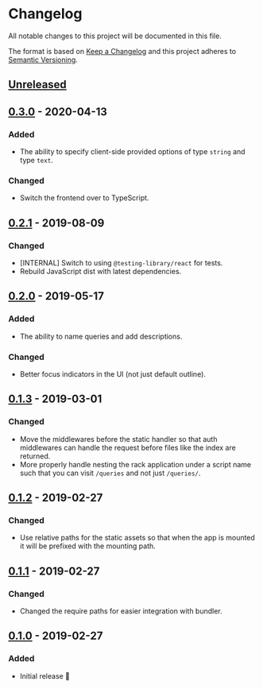 # Changelog

All notable changes to this project will be documented in this file.

The format is based on [Keep a Changelog](http://keepachangelog.com/en/1.0.0/) and this project adheres to [Semantic Versioning](http://semver.org/spec/v2.0.0.html).

## [Unreleased]

## [0.3.0] - 2020-04-13

### Added

- The ability to specify client-side provided options of type `string` and type `text`.

### Changed

- Switch the frontend over to TypeScript.

## [0.2.1] - 2019-08-09

### Changed

- [INTERNAL] Switch to using `@testing-library/react` for tests.
- Rebuild JavaScript dist with latest dependencies.

## [0.2.0] - 2019-05-17

### Added

- The ability to name queries and add descriptions.

### Changed

- Better focus indicators in the UI (not just default outline).

## [0.1.3] - 2019-03-01

### Changed

- Move the middlewares before the static handler so that auth middlewares can handle the request before files like the index are returned.
- More properly handle nesting the rack application under a script name such that you can visit `/queries` and not just `/queries/`.

## [0.1.2] - 2019-02-27

### Changed

- Use relative paths for the static assets so that when the app is mounted it will be prefixed with the mounting path.

## [0.1.1] - 2019-02-27

### Changed

- Changed the require paths for easier integration with bundler.

## [0.1.0] - 2019-02-27

### Added

- Initial release 🎉

[unreleased]: https://github.com/CultureHQ/rack-queries/compare/v0.3.0...HEAD
[0.3.0]: https://github.com/CultureHQ/rack-queries/compare/v0.2.1...v0.3.0
[0.2.1]: https://github.com/CultureHQ/rack-queries/compare/v0.2.0...v0.2.1
[0.2.0]: https://github.com/CultureHQ/rack-queries/compare/v0.1.3...v0.2.0
[0.1.3]: https://github.com/CultureHQ/rack-queries/compare/v0.1.2...v0.1.3
[0.1.2]: https://github.com/CultureHQ/rack-queries/compare/v0.1.1...v0.1.2
[0.1.1]: https://github.com/CultureHQ/rack-queries/compare/v0.1.0...v0.1.1
[0.1.0]: https://github.com/CultureHQ/rack-queries/compare/f4f0b2...v0.1.0
